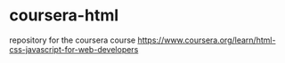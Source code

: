 # coursera-html
repository for the coursera course https://www.coursera.org/learn/html-css-javascript-for-web-developers
